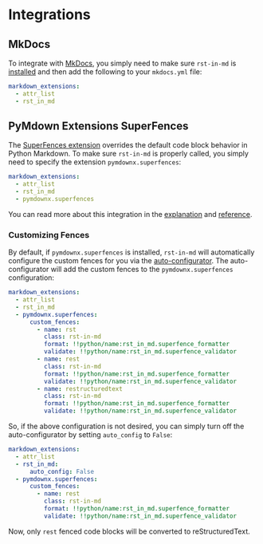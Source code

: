 # Integrations

## MkDocs

To integrate with [MkDocs](https://www.mkdocs.org/), you simply need to make sure `rst-in-md` is [installed](./installation.md) and then add the following to your `mkdocs.yml` file:

```yaml
markdown_extensions:
  - attr_list
  - rst_in_md
```

## PyMdown Extensions SuperFences

The [SuperFences extension](https://facelessuser.github.io/pymdown-extensions/extensions/superfences/) overrides the default code block behavior in Python Markdown. To make sure `rst-in-md` is properly called, you simply need to specify the extension `pymdownx.superfences`:

```yaml hl_lines="4"
markdown_extensions:
  - attr_list
  - rst_in_md
  - pymdownx.superfences
```

You can read more about this integration in the [explanation](../explanations/implementation.md#integration-with-pymdown-extensions-superfences) and [reference](../reference/superfence.md#superfence).

### Customizing Fences

By default, if `pymdownx.superfences` is installed, `rst-in-md` will automatically configure the custom fences for you via the [auto-configurator](../reference/superfence.md#rst_in_md.RestructuredTextInMarkdownAutoConfigurator). The auto-configurator will add the custom fences to the `pymdownx.superfences` configuration:

```yaml hl_lines="5-17"
markdown_extensions:
  - attr_list
  - rst_in_md
  - pymdownx.superfences:
      custom_fences:
        - name: rst
          class: rst-in-md
          format: !!python/name:rst_in_md.superfence_formatter
          validate: !!python/name:rst_in_md.superfence_validator
        - name: rest
          class: rst-in-md
          format: !!python/name:rst_in_md.superfence_formatter
          validate: !!python/name:rst_in_md.superfence_validator
        - name: restructuredtext
          class: rst-in-md
          format: !!python/name:rst_in_md.superfence_formatter
          validate: !!python/name:rst_in_md.superfence_validator
```

So, if the above configuration is not desired, you can simply turn off the auto-configurator by setting `auto_config` to `False`:

```yaml hl_lines="4"
markdown_extensions:
  - attr_list
  - rst_in_md:
      auto_config: False
  - pymdownx.superfences:
      custom_fences:
        - name: rest
          class: rst-in-md
          format: !!python/name:rst_in_md.superfence_formatter
          validate: !!python/name:rst_in_md.superfence_validator
```

Now, only `rest` fenced code blocks will be converted to reStructuredText.
